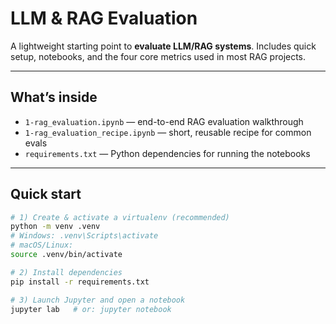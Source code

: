 # LLM & RAG Evaluation 

A lightweight starting point to **evaluate LLM/RAG systems**. Includes quick setup, notebooks, and the four core metrics used in most RAG projects.

---

## What’s inside
- `1-rag_evaluation.ipynb` — end-to-end RAG evaluation walkthrough  
- `1-rag_evaluation_recipe.ipynb` — short, reusable recipe for common evals  
- `requirements.txt` — Python dependencies for running the notebooks

---

## Quick start
```bash
# 1) Create & activate a virtualenv (recommended)
python -m venv .venv
# Windows: .venv\Scripts\activate
# macOS/Linux:
source .venv/bin/activate

# 2) Install dependencies
pip install -r requirements.txt

# 3) Launch Jupyter and open a notebook
jupyter lab   # or: jupyter notebook
